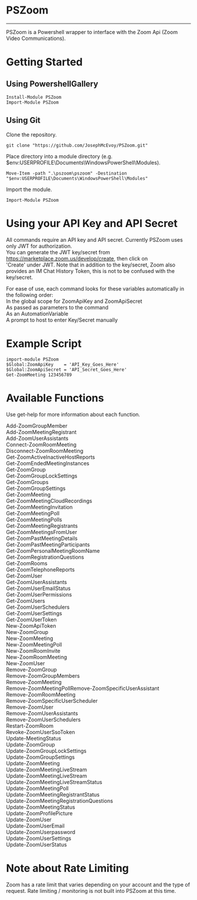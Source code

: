 # PSZoom #
- - - - 
PSZoom is a Powershell wrapper to interface with the Zoom Api (Zoom Video Communications). 

# Getting Started #
## Using PowershellGallery ##
```
Install-Module PSZoom
Import-Module PSZoom
```

## Using Git ##
Clone the repository.
```
git clone "https://github.com/JosephMcEvoy/PSZoom.git"
```
Place directory into a module directory (e.g. $env:USERPROFILE\Documents\WindowsPowerShell\Modules).
```
Move-Item -path ".\pszoom\pszoom" -Destination "$env:USERPROFILE\Documents\WindowsPowerShell\Modules"
```
Import the module.
```
Import-Module PSZoom
```

# Using your API Key and API Secret #
All commands require an API key and API secret. Currently PSZoom uses only JWT for authorization.  
You can generate the JWT key/secret from https://marketplace.zoom.us/develop/create, then click on  
'Create' under JWT.  Note that in addition to the key/secret, Zoom also provides an IM Chat History
Token, this is not to be confused with the key/secret.
  
For ease of use, each command looks for these variables automatically in the following order:  
    In the global scope for ZoomApiKey and ZoomApiSecret  
    As passed as parameters to the command  
    As an AutomationVariable  
    A prompt to host to enter Key/Secret manually  

# Example Script #
```
import-module PSZoom
$Global:ZoomApiKey    = 'API_Key_Goes_Here'  
$Global:ZoomApiSecret = 'API_Secret_Goes_Here'  
Get-ZoomMeeting 123456789
```

# Available Functions #
Use get-help for more information about each function.

Add-ZoomGroupMember  
Add-ZoomMeetingRegistrant  
Add-ZoomUserAssistants  
Connect-ZoomRoomMeeting  
Disconnect-ZoomRoomMeeting  
Get-ZoomActiveInactiveHostReports  
Get-ZoomEndedMeetingInstances  
Get-ZoomGroup  
Get-ZoomGroupLockSettings  
Get-ZoomGroups  
Get-ZoomGroupSettings  
Get-ZoomMeeting  
Get-ZoomMeetingCloudRecordings  
Get-ZoomMeetingInvitation  
Get-ZoomMeetingPoll  
Get-ZoomMeetingPolls  
Get-ZoomMeetingRegistrants  
Get-ZoomMeetingsFromUser  
Get-ZoomPastMeetingDetails  
Get-ZoomPastMeetingParticipants  
Get-ZoomPersonalMeetingRoomName  
Get-ZoomRegistrationQuestions  
Get-ZoomRooms  
Get-ZoomTelephoneReports  
Get-ZoomUser  
Get-ZoomUserAssistants  
Get-ZoomUserEmailStatus  
Get-ZoomUserPermissions  
Get-ZoomUsers  
Get-ZoomUserSchedulers  
Get-ZoomUserSettings  
Get-ZoomUserToken  
New-ZoomApiToken  
New-ZoomGroup  
New-ZoomMeeting  
New-ZoomMeetingPoll  
New-ZoomRoomInvite  
New-ZoomRoomMeeting  
New-ZoomUser  
Remove-ZoomGroup  
Remove-ZoomGroupMembers  
Remove-ZoomMeeting  
Remove-ZoomMeetingPollRemove-ZoomSpecificUserAssistant  
Remove-ZoomRoomMeeting  
Remove-ZoomSpecificUserScheduler  
Remove-ZoomUser  
Remove-ZoomUserAssistants  
Remove-ZoomUserSchedulers  
Restart-ZoomRoom  
Revoke-ZoomUserSsoToken  
Update-MeetingStatus  
Update-ZoomGroup  
Update-ZoomGroupLockSettings  
Update-ZoomGroupSettings  
Update-ZoomMeeting  
Update-ZoomMeetingLiveStream  
Update-ZoomMeetingLiveStream  
Update-ZoomMeetingLiveStreamStatus  
Update-ZoomMeetingPoll  
Update-ZoomMeetingRegistrantStatus  
Update-ZoomMeetingRegistrationQuestions  
Update-ZoomMeetingStatus  
Update-ZoomProfilePicture  
Update-ZoomUser  
Update-ZoomUserEmail  
Update-ZoomUserpassword  
Update-ZoomUserSettings  
Update-ZoomUserStatus  
  
# Note about Rate Limiting #
Zoom has a rate limit that varies depending on your account and the type of request. Rate limiting / monitoring is not built into PSZoom at this time.
